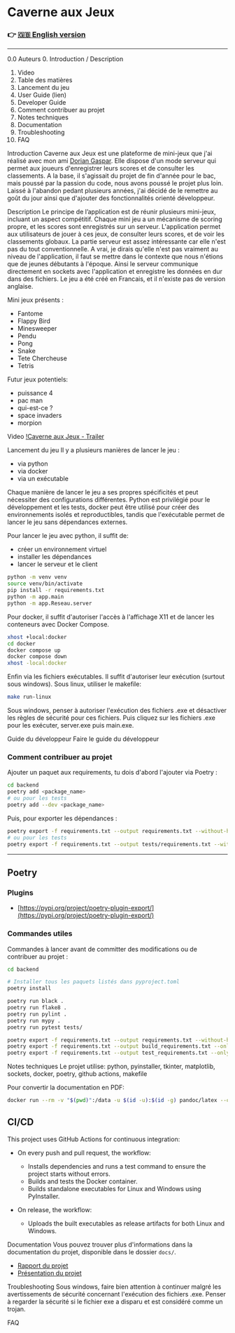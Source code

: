 # Caverne aux Jeux

### 👉 [🇬🇧 English version](README.md)

---

0.0 Auteurs
0. Introduction / Description
1. Video
2. Table des matières
3. Lancement du jeu
4. User Guide (lien)
5. Developer Guide
6. Comment contribuer au projet
7. Notes techniques
8. Documentation
9. Troubleshooting
10. FAQ

Introduction
Caverne aux Jeux est une plateforme de mini-jeux que j'ai réalisé avec mon ami [Dorian Gaspar](https://github.com/DorianGaspar). Elle dispose d'un mode serveur qui permet aux joueurs d'enregistrer leurs scores et de consulter les classements. A la base, il s'agissait du projet de fin d'année pour le bac, mais poussé par la passion du code, nous avons poussé le projet plus loin. Laissé à l'abandon pedant plusieurs années, j'ai décidé de le remettre au goût du jour ainsi que d'ajouter des fonctionnalités orienté développeur.

Description
Le principe de l’application est de réunir plusieurs mini-jeux, incluant un aspect compétitif. Chaque mini jeu a un mécanisme de scoring propre, et les scores sont enregistrés sur un serveur. L'application permet aux utilisateurs de jouer à ces jeux, de consulter leurs scores, et de voir les classements globaux. La partie serveur est assez intéressante car elle n'est pas du tout conventionnelle. A vrai, je dirais qu'elle n'est pas vraiment au niveau de l'application, il faut se mettre dans le contexte que nous n'étions que de jeunes débutants à l'époque. Ainsi le serveur communique directement en sockets avec l'application et enregistre les données en dur dans des fichiers.
Le jeu a été créé en Francais, et il n'existe pas de version anglaise.

Mini jeux présents :

- Fantome
- Flappy Bird
- Minesweeper
- Pendu
- Pong
- Snake
- Tete Chercheuse
- Tetris

Futur jeux potentiels:
- puissance 4
- pac man
- qui-est-ce ?
- space invaders
- morpion

Video
[!Caverne aux Jeux - Trailer](https://github.com/user-attachments/assets/0a5b37ea-5928-44da-a21e-fda9c0c20f7d)

Lancement du jeu
Il y a plusieurs manières de lancer le jeu :
- via python
- via docker
- via un exécutable

Chaque manière de lancer le jeu a ses propres spécificités et peut nécessiter des configurations différentes.
Python est privilégié pour le développement et les tests, docker peut être utilisé pour créer des environnements isolés et reproductibles, tandis que l'exécutable permet de lancer le jeu sans dépendances externes.

Pour lancer le jeu avec python, il suffit de:
- créer un environnement virtuel
- installer les dépendances
- lancer le serveur et le client

```bash
python -m venv venv
source venv/bin/activate
pip install -r requirements.txt
python -m app.main
python -m app.Reseau.server
```
Pour docker, il suffit d'autoriser l'accès à l'affichage X11 et de lancer les conteneurs avec Docker Compose.
```bash
xhost +local:docker
cd docker
docker compose up
docker compose down
xhost -local:docker
```

Enfin via les fichiers exécutables. Il suffit d'autoriser leur exécution (surtout sous windows).
Sous linux, utiliser le makefile:
```bash
make run-linux
```
Sous windows, penser à autoriser l'exécution des fichiers .exe et désactiver les règles de sécurité pour ces fichiers.
Puis cliquez sur les fichiers .exe pour les exécuter, server.exe puis main.exe.

Guide du développeur
Faire le guide du développeur

### Comment contribuer au projet

Ajouter un paquet aux requirements, tu dois d'abord l'ajouter via Poetry :

```bash
cd backend
poetry add <package_name>
# ou pour les tests
poetry add --dev <package_name>
```

Puis, pour exporter les dépendances :

```bash
poetry export -f requirements.txt --output requirements.txt --without-hashes
# ou pour les tests
poetry export -f requirements.txt --output tests/requirements.txt --without-hashes --all-groups
```

---

## Poetry

### Plugins

* [https://pypi.org/project/poetry-plugin-export/](https://pypi.org/project/poetry-plugin-export/)

### Commandes utiles

Commandes à lancer avant de committer des modifications ou de contribuer au projet :

```bash
cd backend

# Installer tous les paquets listés dans pyproject.toml
poetry install

poetry run black .
poetry run flake8 .
poetry run pylint .
poetry run mypy .
poetry run pytest tests/

poetry export -f requirements.txt --output requirements.txt --without-hashes
poetry export -f requirements.txt --output build_requirements.txt --only build --without-hashes
poetry export -f requirements.txt --output test_requirements.txt --only test --without-hashes

```


Notes techniques
Le projet utilise:
python, pyinstaller, tkinter, matplotlib, sockets, docker, poetry, github actions, makefile

Pour convertir la documentation en PDF:
```bash
docker run --rm -v "$(pwd)":/data -u $(id -u):$(id -g) pandoc/latex --output=docs/user_guide.pdf docs/user_guide.md
```

## CI/CD

This project uses GitHub Actions for continuous integration:

- On every push and pull request, the workflow:
  - Installs dependencies and runs a test command to ensure the project starts without errors.
  - Builds and tests the Docker container.
  - Builds standalone executables for Linux and Windows using PyInstaller.

- On release, the workflow:
  - Uploads the built executables as release artifacts for both Linux and Windows.

Documentation
Vous pouvez trouver plus d'informations dans la documentation du projet, disponible dans le dossier `docs/`.
- [Rapport du projet](docs/Rapport_Caverne_aux_jeux.pdf)
- [Présentation du projet](docs/Prez_Caverne_aux_jeux.pdf)

Troubleshooting
Sous windows, faire bien attention à continuer malgré les avertissements de sécurité concernant l'exécution des fichiers .exe.
Penser à regarder la sécurité si le fichier exe a disparu et est considéré comme un trojan.

FAQ
